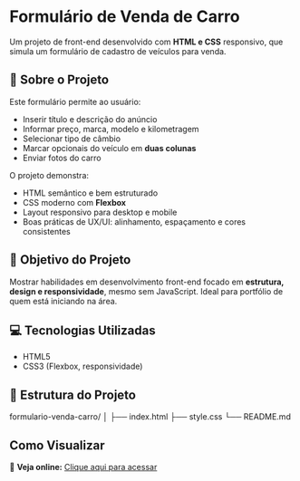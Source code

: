 # Formulário de Venda de Carro

Um projeto de front-end desenvolvido com **HTML e CSS** responsivo, que simula um formulário de cadastro de veículos para venda.

## 📝 Sobre o Projeto

Este formulário permite ao usuário:
- Inserir título e descrição do anúncio
- Informar preço, marca, modelo e kilometragem
- Selecionar tipo de câmbio
- Marcar opcionais do veículo em **duas colunas**
- Enviar fotos do carro

O projeto demonstra:
- HTML semântico e bem estruturado
- CSS moderno com **Flexbox**
- Layout responsivo para desktop e mobile
- Boas práticas de UX/UI: alinhamento, espaçamento e cores consistentes

## 🎯 Objetivo do Projeto

Mostrar habilidades em desenvolvimento front-end focado em **estrutura, design e responsividade**, mesmo sem JavaScript. Ideal para portfólio de quem está iniciando na área.

## 💻 Tecnologias Utilizadas

- HTML5
- CSS3 (Flexbox, responsividade)

## 📂 Estrutura do Projeto

formulario-venda-carro/
│
├── index.html
├── style.css
└── README.md

## Como Visualizar

🔗 **Veja online:** <a href="https://azxards.github.io/formulario-venda-carro/" target="_blank">Clique aqui para acessar</a>


